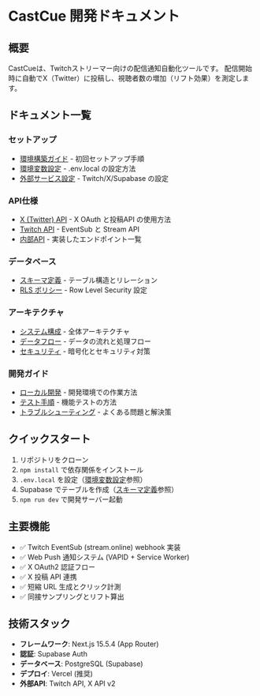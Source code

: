 # CastCue 開発ドキュメント

## 概要
CastCueは、Twitchストリーマー向けの配信通知自動化ツールです。
配信開始時に自動でX（Twitter）に投稿し、視聴者数の増加（リフト効果）を測定します。

## ドキュメント一覧

### セットアップ
- [環境構築ガイド](./setup/environment.md) - 初回セットアップ手順
- [環境変数設定](./setup/env-variables.md) - .env.local の設定方法
- [外部サービス設定](./setup/external-services.md) - Twitch/X/Supabase の設定

### API仕様
- [X (Twitter) API](./api/x-api.md) - X OAuth と投稿API の使用方法
- [Twitch API](./api/twitch-api.md) - EventSub と Stream API
- [内部API](./api/internal-api.md) - 実装したエンドポイント一覧

### データベース
- [スキーマ定義](./database/schema.md) - テーブル構造とリレーション
- [RLS ポリシー](./database/rls-policies.md) - Row Level Security 設定

### アーキテクチャ
- [システム構成](./architecture/system-overview.md) - 全体アーキテクチャ
- [データフロー](./architecture/data-flow.md) - データの流れと処理フロー
- [セキュリティ](./architecture/security.md) - 暗号化とセキュリティ対策

### 開発ガイド
- [ローカル開発](./development/local-development.md) - 開発環境での作業方法
- [テスト手順](./development/testing.md) - 機能テストの方法
- [トラブルシューティング](./development/troubleshooting.md) - よくある問題と解決策

## クイックスタート

1. リポジトリをクローン
2. `npm install` で依存関係をインストール
3. `.env.local` を設定（[環境変数設定](./setup/env-variables.md)参照）
4. Supabase でテーブルを作成（[スキーマ定義](./database/schema.md)参照）
5. `npm run dev` で開発サーバー起動

## 主要機能

- ✅ Twitch EventSub (stream.online) webhook 実装
- ✅ Web Push 通知システム (VAPID + Service Worker)
- ✅ X OAuth2 認証フロー
- ✅ X 投稿 API 連携
- ✅ 短縮 URL 生成とクリック計測
- ✅ 同接サンプリングとリフト算出

## 技術スタック

- **フレームワーク**: Next.js 15.5.4 (App Router)
- **認証**: Supabase Auth
- **データベース**: PostgreSQL (Supabase)
- **デプロイ**: Vercel (推奨)
- **外部API**: Twitch API, X API v2
